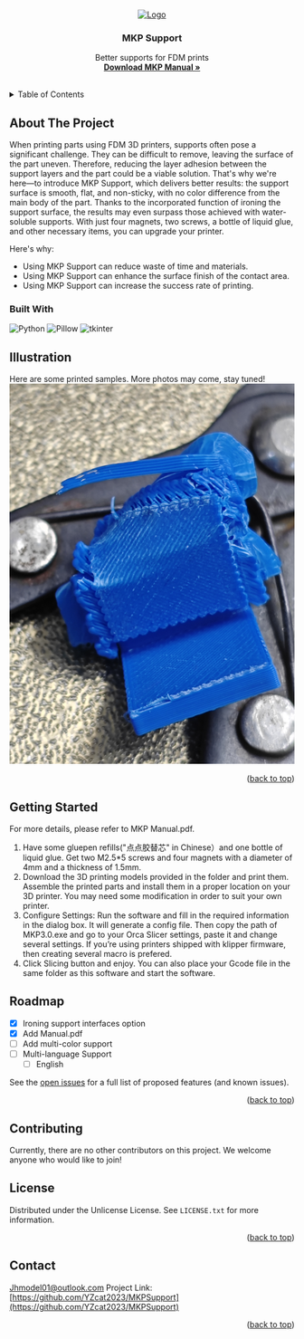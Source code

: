 <a id="readme-top"></a>
<!-- PROJECT SHIELDS -->

<!-- PROJECT LOGO -->
<br />
<div align="center">
  <a href="https://github.com/YZcat2023/MKPSupport/blob/main/">
    <img src="https://github.com/YZcat2023/Woow/blob/main/Images/icon.png" alt="Logo" width="80" height="80">
  </a>

  <h3 align="center">MKP Support</h3>

  <p align="center">
    Better supports for FDM prints
    <br />
    <a href="https://github.com/YZcat2023/MKPSupport/blob/main/MKP%20Manual.pdf"><strong>Download MKP Manual »</strong></a>
    <br />
    <br />
  </p>
</div>

<!-- TABLE OF CONTENTS -->
<details>
  <summary>Table of Contents</summary>
  <ol>
    <li>
      <a href="#about-the-project">About The Project</a>
      <ul>
        <li><a href="#built-with">Built With</a></li>
      </ul>
    </li>
    <li><a href="#illustration">Illustration</a></li>
    <li>
      <a href="#getting-started">Getting Started</a>
      </ul>
    </li>
    <li><a href="#roadmap">Roadmap</a></li>
    <li><a href="#contributing">Contributing</a></li>
    <li><a href="#license">License</a></li>
    <li><a href="#contact">Contact</a></li>
    <li><a href="#acknowledgments">Acknowledgments</a></li>
  </ol>
</details>



<!-- ABOUT THE PROJECT -->
## About The Project
When printing parts using FDM 3D printers, supports often pose a significant challenge. They can be difficult to remove, leaving the surface of the part uneven. Therefore, reducing the layer adhesion between the support layers and the part could be a viable solution. That's why we're here—to introduce MKP Support, which delivers better results: the support surface is smooth, flat, and non-sticky, with no color difference from the main body of the part. Thanks to the incorporated function of ironing the support surface, the results may even surpass those achieved with water-soluble supports. With just four magnets, two screws, a bottle of liquid glue, and other necessary items, you can upgrade your printer.
<!-- FDM3D打印零件时，支撑总是一个让人头疼的问题。它们有时很难移除，移除后的零件表面也不太平整。那么，降低支撑层与零件间的层粘也许是一个好主意？试试看MKP Support吧，它能实现相当好的效果：
支撑面光滑平整不粘手，且颜色与零件主体没有区别。由于加入了熨烫支撑面的功能，也许效果比使用水溶支撑还要好。只需要四块磁铁，两个螺丝，一瓶液体胶等等，您就可以升级您的打印机。
我找来了一只马克笔涂抹支撑面，结果相当成功。接触面看上去很平滑。不过，马克笔的方案并不十分令人满意：它似乎不能在CoreXY机器上工作。于是我找来了一些 gluepen refills("点点胶替芯" in Chinese）。胶水是透明的，因此接触面效果更加好了。不过，它似乎很容易就用完了。所以我设计了一个零件用来储存胶水，并且重新编写了程序。 -->

<!-- 使用MKP Support,可以减少时间与材料的浪费
使用MKP Support,可以提高接触面的表面效果
使用MKP Support,可以提高打印的成功率 -->
Here's why:
* Using MKP Support can reduce waste of time and materials.
* Using MKP Support can enhance the surface finish of the contact area.
* Using MKP Support can increase the success rate of printing.

### Built With
![Python](https://img.shields.io/badge/Python-3.11%2B-blue)
![Pillow](https://img.shields.io/badge/Pillow-green)
![tkinter](https://img.shields.io/badge/tkinter-gray)  

## Illustration
Here are some printed samples. More photos may come, stay tuned!
![Descriptive Alt Text](Images/blue.jpg)

<p align="right">(<a href="#readme-top">back to top</a>)</p>


<!-- GETTING STARTED -->
## Getting Started
For more details, please refer to MKP Manual.pdf.
1.	Have some gluepen refills("点点胶替芯" in Chinese）and one bottle of liquid glue.
Get two M2.5*5 screws and four magnets with a diameter of 4mm and a thickness of 1.5mm.
2.	Download the 3D printing models provided in the folder and print them. Assemble the printed parts and install them in a proper location on your 3D printer. You may need some modification in order to suit your own printer. 
3.	Configure Settings: Run the software and fill in the required information in the dialog box. It will generate a config file. Then copy the path of MKP3.0.exe and go to your Orca Slicer settings, paste it and change several settings. If you’re using printers shipped with klipper firmware, then creating several macro is prefered.
4.	Click Slicing button and enjoy. You can also place your Gcode file in the same folder as this software and start the software. 


<!-- ROADMAP -->
## Roadmap

- [x] Ironing support interfaces option
- [x] Add Manual.pdf
- [ ] Add multi-color support
- [ ] Multi-language Support
    - [ ] English

See the [open issues](https://github.com/YZcat2023/MKPSupport/issues) for a full list of proposed features (and known issues).

<p align="right">(<a href="#readme-top">back to top</a>)</p>

<!-- CONTRIBUTING -->
## Contributing
Currently, there are no other contributors on this project. We welcome anyone who would like to join!

<!-- LICENSE -->
## License

Distributed under the Unlicense License. See `LICENSE.txt` for more information.

<p align="right">(<a href="#readme-top">back to top</a>)</p>



<!-- CONTACT -->
## Contact
Jhmodel01@outlook.com
Project Link: [https://github.com/YZcat2023/MKPSupport](https://github.com/YZcat2023/MKPSupport)

<p align="right">(<a href="#readme-top">back to top</a>)</p>
